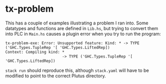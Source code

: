 # tx-problem
This has a couple of examples illustrating a problem I ran into.  Some datatypes and functions are defined in `Lib.hs`, but trying to convert them into PLC in `Main.hs` causes a plugin error when you try to run the program:

```
tx-problem-exe: Error: Unsupported feature: Kind: * -> TYPE ('GHC.Types.TupleRep '[ 'GHC.Types.LiftedRep])
Context: Compiling kind: *
                         -> TYPE ('GHC.Types.TupleRep '[ 'GHC.Types.LiftedRep])
```

`stack run` should reproduce this, although `stack.yaml` will have to be modified to point to the correct Plutus directory.